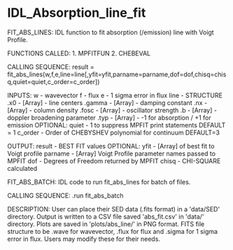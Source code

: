 # IDL_Absorption_line_fit


FIT_ABS_LINES:
IDL function to fit absorption (/emission) line with Voigt Profile.

FUNCTIONS CALLED:
	1.	MPFITFUN
	2.	CHEBEVAL

CALLING SEQUENCE:
result = fit_abs_lines(w,f,e,line=line[,yfit=yfit,parname=parname,dof=dof,chisq=chisq,quiet=quiet,c_order=c_order])


INPUTS:
	w 	- wavevector
	f 	- flux
	e 	- 1 sigma error in flux
	line	- STRUCTURE
		.x0 	- [Array] - line centers
		.gamma 	- [Array] - damping constant
		.nx 	- [Array] - column density
		.fosc 	- [Array] - oscillator strength
		.b 	- [Array] - doppler broadening parameter
		.typ - [Array] - -1 for absorption / +1 for emission
	OPTIONAL:
	quiet 	- 1 to suppress MPFIT print statements DEFAULT = 1
	c_order - Order of CHEBYSHEV polynomial for continuum DEFAULT=3

OUTPUT:
	result	- BEST FIT values
	OPTIONAL:
	yfit 	- [Array] of best fit to Voigt profile
	parname	- [Array] Voigt Profile parameter names passed to MPFIT
	dof 	- Degrees of Freedom returned by MPFIT
	chisq 	- CHI-SQUARE calculated

FIT_ABS_BATCH:
IDL code to run fit_abs_lines for batch of files.

CALLING SEQUENCE:
.run fit_abs_batch

DESCRIPTION: User can place their SED data (.fits format) in a 'data/SED' directory. Output is written to a CSV file saved 'abs_fit.csv' in 'data/' directory.
Plots are saved in 'plots/abs_line/' in PNG format. FITS file structure to be .wave for wavevector, .flux for flux and .sigma for 1 sigma error in flux. Users may modify these for their needs.
